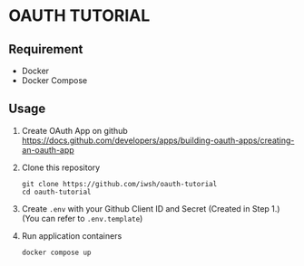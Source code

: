 # OAUTH TUTORIAL

## Requirement
- Docker
- Docker Compose
## Usage

1. Create OAuth App on github  
    https://docs.github.com/developers/apps/building-oauth-apps/creating-an-oauth-app

2. Clone this repository  
    ```
    git clone https://github.com/iwsh/oauth-tutorial
    cd oauth-tutorial
    ```

3. Create `.env` with your Github Client ID and Secret (Created in Step 1.)  
    (You can refer to `.env.template`)

4. Run application containers  
    ```
    docker compose up
    ```
